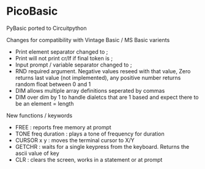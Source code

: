 # PicoBasic
PyBasic ported to Circuitpython

Changes for compatibility with Vintage Basic / MS Basic varients

* Print element separator changed to ;
* Print will not print cr/lf if final token is ;
* Input prompt / variable separator changed to ;
* RND required argument. Negative values reseed with that value, Zero returns last value (not implemented), any positive number returns random float between 0 and 1
* DIM allows multiple array definitions seperated by commas
* DIM over dim by 1 to handle dialetcs that are 1 based and expect there to be an element = length

New functions / keywords
* FREE : reports free memory at prompt
* TONE freq duration : plays a tone of frequency for duration
* CURSOR x y : moves the terminal cursor to X/Y
* GETCHR : waits for a single keypress from the keyboard.  Returns the ascii value of key
* CLR : clears the screen, works in a statement or at prompt
